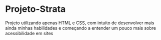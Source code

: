 # Projeto-Strata
Projeto utilizando apenas HTML e CSS, com intuito de desenvolver mais ainda minhas habilidades e começando a entender um pouco mais sobre acessibilidade em sites 
